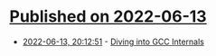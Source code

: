# [Published on 2022-06-13](index.md)

* [2022-06-13, 20:12:51](https://news.ycombinator.com/item?id=31731145) - [Diving into GCC Internals](https://gcc-newbies-guide.readthedocs.io/en/latest/diving-into-gcc-internals.html)
